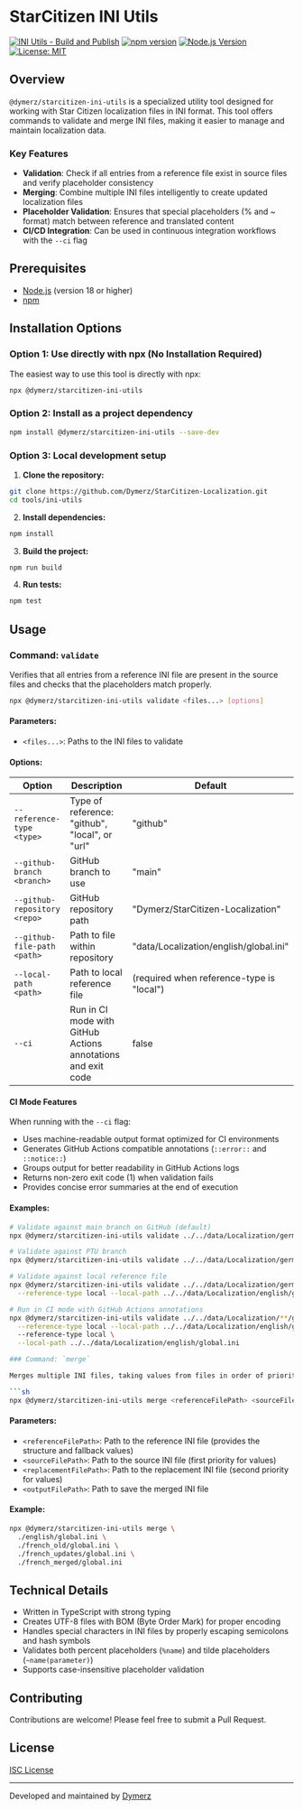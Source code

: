 # StarCitizen INI Utils

[![INI Utils - Build and Publish](https://github.com/Dymerz/StarCitizen-Localization/actions/workflows/ini-utils-ci.yaml/badge.svg)](https://github.com/Dymerz/StarCitizen-Localization/actions/workflows/ini-utils-ci.yaml)
[![npm version](https://img.shields.io/npm/v/@dymerz/starcitizen-ini-utils.svg)](https://www.npmjs.com/package/@dymerz/starcitizen-ini-utils)
[![Node.js Version](https://img.shields.io/node/v/@dymerz/starcitizen-ini-utils)](https://nodejs.org/)
[![License: MIT](https://img.shields.io/badge/License-MIT-blue.svg)](https://opensource.org/licenses/MIT)

## Overview

`@dymerz/starcitizen-ini-utils` is a specialized utility tool designed for working with Star Citizen localization files in INI format. This tool offers commands to validate and merge INI files, making it easier to manage and maintain localization data.

### Key Features

- **Validation**: Check if all entries from a reference file exist in source files and verify placeholder consistency
- **Merging**: Combine multiple INI files intelligently to create updated localization files
- **Placeholder Validation**: Ensures that special placeholders (% and ~ format) match between reference and translated content
- **CI/CD Integration**: Can be used in continuous integration workflows with the `--ci` flag

## Prerequisites

- [Node.js](https://nodejs.org/) (version 18 or higher)
- [npm](https://www.npmjs.com/)

## Installation Options

### Option 1: Use directly with npx (No Installation Required)

The easiest way to use this tool is directly with npx:

```sh
npx @dymerz/starcitizen-ini-utils
```

### Option 2: Install as a project dependency

```sh
npm install @dymerz/starcitizen-ini-utils --save-dev
```

### Option 3: Local development setup
1. **Clone the repository:**

  ```sh
  git clone https://github.com/Dymerz/StarCitizen-Localization.git
  cd tools/ini-utils
  ```

2. **Install dependencies:**

  ```sh
  npm install
  ```

3. **Build the project:**

  ```sh
  npm run build
  ```

4. **Run tests:**

  ```sh
  npm test
  ```

## Usage

### Command: `validate`

Verifies that all entries from a reference INI file are present in the source files and checks that the placeholders match properly.

```sh
npx @dymerz/starcitizen-ini-utils validate <files...> [options]
```

#### Parameters:

- `<files...>`: Paths to the INI files to validate

#### Options:

| Option | Description | Default |
|--------|-------------|---------|
| `--reference-type <type>` | Type of reference: "github", "local", or "url" | "github" |
| `--github-branch <branch>` | GitHub branch to use | "main" |
| `--github-repository <repo>` | GitHub repository path | "Dymerz/StarCitizen-Localization" |
| `--github-file-path <path>` | Path to file within repository | "data/Localization/english/global.ini" |
| `--local-path <path>` | Path to local reference file | (required when reference-type is "local") |
| `--ci` | Run in CI mode with GitHub Actions annotations and exit code | false |

#### CI Mode Features

When running with the `--ci` flag:

- Uses machine-readable output format optimized for CI environments
- Generates GitHub Actions compatible annotations (`::error::` and `::notice::`)
- Groups output for better readability in GitHub Actions logs
- Returns non-zero exit code (1) when validation fails
- Provides concise error summaries at the end of execution

#### Examples:

```sh
# Validate against main branch on GitHub (default)
npx @dymerz/starcitizen-ini-utils validate ../../data/Localization/german_(germany)/global.ini

# Validate against PTU branch
npx @dymerz/starcitizen-ini-utils validate ../../data/Localization/german_(germany)/global.ini --github-branch ptu

# Validate against local reference file
npx @dymerz/starcitizen-ini-utils validate ../../data/Localization/german_(germany)/global.ini \
  --reference-type local --local-path ../../data/Localization/english/global.ini

# Run in CI mode with GitHub Actions annotations
npx @dymerz/starcitizen-ini-utils validate ../../data/Localization/**/global.ini \
  --reference-type local --local-path ../../data/Localization/english/global.ini --ci
  --reference-type local \
  --local-path ../../data/Localization/english/global.ini

### Command: `merge`

Merges multiple INI files, taking values from files in order of priority, and saves the result to a new file.

```sh
npx @dymerz/starcitizen-ini-utils merge <referenceFilePath> <sourceFilePath> <replacementFilePath> <outputFilePath>
```

#### Parameters:

- `<referenceFilePath>`: Path to the reference INI file (provides the structure and fallback values)
- `<sourceFilePath>`: Path to the source INI file (first priority for values)
- `<replacementFilePath>`: Path to the replacement INI file (second priority for values)
- `<outputFilePath>`: Path to save the merged INI file

#### Example:

```sh
npx @dymerz/starcitizen-ini-utils merge \
  ./english/global.ini \
  ./french_old/global.ini \
  ./french_updates/global.ini \
  ./french_merged/global.ini
```

## Technical Details

- Written in TypeScript with strong typing
- Creates UTF-8 files with BOM (Byte Order Mark) for proper encoding
- Handles special characters in INI files by properly escaping semicolons and hash symbols
- Validates both percent placeholders (`%name`) and tilde placeholders (`~name(parameter)`)
- Supports case-insensitive placeholder validation

## Contributing

Contributions are welcome! Please feel free to submit a Pull Request.

## License

[ISC License](LICENSE)

---
Developed and maintained by [Dymerz](https://github.com/Dymerz)

